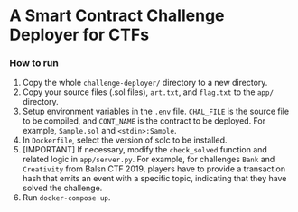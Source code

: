 # A Smart Contract Challenge Deployer for CTFs

### How to run

1. Copy the whole `challenge-deployer/` directory to a new directory.
2. Copy your source files (.sol files), `art.txt`, and `flag.txt` to the `app/` directory.
3. Setup environment variables in the `.env` file. `CHAL_FILE` is the source file to be compiled, and `CONT_NAME` is the contract to be deployed. For example, `Sample.sol` and `<stdin>:Sample`.
4. In `Dockerfile`, select the version of solc to be installed.
5. [IMPORTANT] If necessary, modify the `check_solved` function and related logic in `app/server.py`. For example, for challenges `Bank` and `Creativity` from Balsn CTF 2019, players have to provide a transaction hash that emits an event with a specific topic, indicating that they have solved the challenge.
6. Run `docker-compose up`.